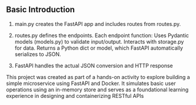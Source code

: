 ## Basic Introduction

1. main.py creates the FastAPI app and includes routes from routes.py.

2. routes.py defines the endpoints. Each endpoint function:
Uses Pydantic models (models.py) to validate input/output.
Interacts with storage.py for data.
Returns a Python dict or model, which FastAPI automatically serializes to JSON.

3. FastAPI handles the actual JSON conversion and HTTP response


This project was created as part of a hands-on activity to explore building a simple microservice using FastAPI and Docker. It simulates basic user operations using an in-memory store and serves as a foundational learning experience in designing and containerizing RESTful APIs
